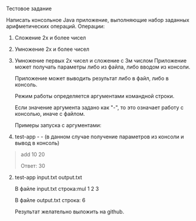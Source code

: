Тестовое задание

Написать консольное Java приложение, выполняющие набор заданных арифметических операций. Операции:

1) Сложение 2х и более чисел
2) Умножение 2х и более чисел
3) Умножение первых 2х чисел и сложение с 3м числом Приложение может получать параметры либо из файла, либо вводом из
   консоли.

   Приложение может выводить результат либо в файл, либо в консоль.

   Режим работы определяется аргументами командной строки.

   Если значение аргумента задано как "-", то это означает работу с консолью, иначе с файлом.

   Примеры запуска с аргументами:

1) test-app - - <enter>
   (в данном случае получение параметров из консоли и вывод в консоль)

> add 10 20 <enter>
>
> Ответ: 30

2) test-app input.txt output.txt <enter>

   В файле input.txt строка:mul 1 2 3

   В файле output.txt строка: 6

   Результат желательно выложить на github.